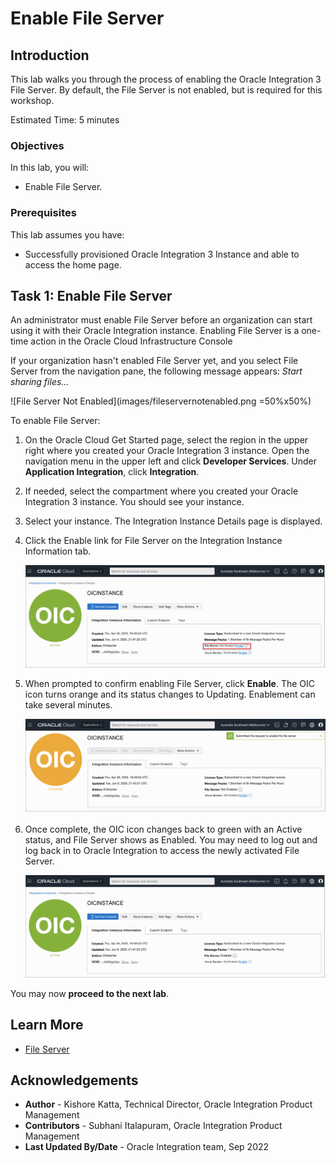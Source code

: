 # Enable File Server

## Introduction

This lab walks you through the process of enabling the Oracle Integration 3 File Server. By default, the File Server is not enabled, but is required for this workshop.

Estimated Time: 5 minutes

### Objectives

In this lab, you will:

* Enable File Server.

### Prerequisites

This lab assumes you have:

* Successfully provisioned Oracle Integration 3 Instance and able to access the home page.

## Task 1: Enable File Server

An administrator must enable File Server before an organization can start using it with their Oracle Integration instance. Enabling File Server is a one-time action in the Oracle Cloud Infrastructure Console

If your organization hasn't enabled File Server yet, and you select File Server from the navigation pane, the following message appears: *Start sharing files...*

![File Server Not Enabled](images/fileservernotenabled.png =50%x50%)

To enable File Server:

1. On the Oracle Cloud Get Started page, select the region in the upper right where you created your Oracle Integration 3 instance. Open the navigation menu in the upper left and click **Developer Services**. Under **Application Integration**, click **Integration**.
2. If needed, select the compartment where you created your Oracle Integration 3 instance. You should see your instance.

3. Select your instance.
   The Integration Instance Details page is displayed.
4. Click the Enable link for File Server on the Integration Instance Information tab.

   ![Enable File Server](images/file-server-enablement1a.png)

5. When prompted to confirm enabling File Server, click **Enable**. The OIC icon turns orange and its status changes to Updating. Enablement can take several minutes.

   ![Enable File Server in Progress](images/file-server-enablement2.png)

6. Once complete, the OIC icon changes back to green with an Active status, and File Server shows as Enabled. You may need to log out and log back in to Oracle Integration to access the newly activated File Server.

   ![File Server Enabled](images/file-server-enablement3.png)

You may now **proceed to the next lab**.

## Learn More

* [File Server](https://docs.oracle.com/en/cloud/paas/application-integration/file-server/administer-file-server.html)

## Acknowledgements

* **Author** - Kishore Katta, Technical Director, Oracle Integration Product Management
* **Contributors** - Subhani Italapuram, Oracle Integration Product Management
* **Last Updated By/Date** - Oracle Integration team, Sep 2022
